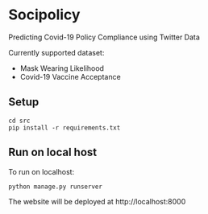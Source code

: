 # Socipolicy
Predicting Covid-19 Policy Compliance using Twitter Data

Currently supported dataset:
- Mask Wearing Likelihood
- Covid-19 Vaccine Acceptance

## Setup
```
cd src
pip install -r requirements.txt
```
## Run on local host
To run on localhost:
```
python manage.py runserver
```
The website will be deployed at http://localhost:8000

